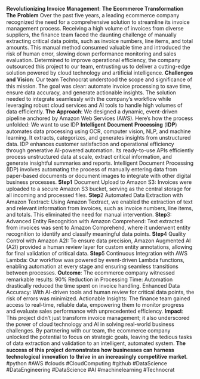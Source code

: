 𝐑𝐞𝐯𝐨𝐥𝐮𝐭𝐢𝐨𝐧𝐢𝐳𝐢𝐧𝐠 𝐈𝐧𝐯𝐨𝐢𝐜𝐞 𝐌𝐚𝐧𝐚𝐠𝐞𝐦𝐞𝐧𝐭: 𝐓𝐡𝐞 𝐄𝐜𝐨𝐦𝐦𝐞𝐫𝐜𝐞 𝐓𝐫𝐚𝐧𝐬𝐟𝐨𝐫𝐦𝐚𝐭𝐢𝐨𝐧
𝐓𝐡𝐞 𝐏𝐫𝐨𝐛𝐥𝐞𝐦
Over the past five years, a leading ecommerce company recognized the need for a comprehensive solution to streamline its invoice management process. Receiving a high volume of invoices from diverse suppliers, the finance team faced the daunting challenge of manually extracting critical data points, such as invoice numbers, line items, and total amounts. This manual method consumed valuable time and introduced the risk of human error, slowing down performance monitoring and sales evaluation.
Determined to improve operational efficiency, the company outsourced this project to our team, entrusting us to deliver a cutting-edge solution powered by cloud technology and artificial intelligence.
𝐂𝐡𝐚𝐥𝐥𝐞𝐧𝐠𝐞𝐬 𝐚𝐧𝐝 𝐕𝐢𝐬𝐢𝐨𝐧:
Our team Technocrat understood the scope and significance of this mission. The goal was clear: automate invoice processing to save time, ensure data accuracy, and generate actionable insights. The solution needed to integrate seamlessly with the company’s workflow while leveraging robust cloud services and AI tools to handle high volumes of data efficiently.
𝐓𝐡𝐞 𝐀𝐩𝐩𝐫𝐨𝐚𝐜𝐡:
We designed a dynamic, event-driven pipeline anchored by Amazon Web Services (AWS). Here’s how the process unfolded:
We want to use IDP 
𝐈𝐧𝐭𝐞𝐥𝐥𝐢𝐠𝐞𝐧𝐭 𝐃𝐨𝐜𝐮𝐦𝐞𝐧𝐭 𝐏𝐫𝐨𝐜𝐞𝐬𝐬𝐢𝐧𝐠 (𝐈𝐃𝐏) automates data processing using OCR, computer vision, NLP, and machine learning. It extracts, categorizes, and generates insights from unstructured data. IDP enhances customer satisfaction and operational efficiency through generative AI-powered automation. Its ready-to-use APIs efficiently process unstructured data at scale, extract critical information, and generate insightful summaries and reports.
Intelligent Document Processing (IDP) involves automating the process of manually entering data from paper-based documents or document images to integrate with other digital business processes.
𝐒𝐭𝐞𝐩𝟏
Document Upload to Amazon S3: Invoices were uploaded to a secure Amazon S3 bucket, serving as the central storage for all incoming and processed files.
𝐒𝐭𝐞𝐩2
Automated Data Extraction with Amazon Textract: Using Amazon Textract, we enabled the extraction of text and relevant information from invoices, such as invoice numbers, line items, and totals. This eliminated the need for manual intervention.
𝐒𝐭𝐞𝐩3:
Advanced Entity Recognition with Amazon Comprehend: Text extracted from invoices was sent to Amazon Comprehend, where it underwent entity recognition to identify and classify meaningful data points.
𝐒𝐭𝐞𝐩4
Quality Control with Amazon A2I: To ensure data precision, Amazon Augmented AI (A2I) provided a human review layer for custom entity annotations, allowing for final validation of critical data.
𝐒𝐭𝐞𝐩5
Continuous Integration with AWS Lambda: Our workflow was powered by event-driven Lambda functions, enabling automation at every stage and ensuring seamless transitions between processes.
𝐎𝐮𝐭𝐜𝐨𝐦𝐞:
The ecommerce company witnessed remarkable results:
90% Reduction in Processing Time: Automation drastically reduced the time spent on invoice handling.
Enhanced Data Accuracy: With AI-driven tools and human review for critical data points, the risk of errors was minimized.
Actionable Insights: The finance team gained access to real-time, reliable data, empowering them to monitor progress and evaluate sales performance with unprecedented efficiency.
𝐈𝐦𝐩𝐚𝐜𝐭:
This project didn’t just transform invoice management; it also underscored the power of cloud technology and AI in solving real-world business challenges. By partnering with our team, the ecommerce company unlocked the potential to focus on strategic goals, leaving the tedious tasks of data extraction and validation to an intelligent, automated system.
𝐓𝐡𝐞 𝐬𝐮𝐜𝐜𝐞𝐬𝐬 𝐨𝐟 𝐭𝐡𝐢𝐬 𝐩𝐫𝐨𝐣𝐞𝐜𝐭 𝐝𝐞𝐦𝐨𝐧𝐬𝐭𝐫𝐚𝐭𝐞𝐬 𝐡𝐨𝐰 𝐛𝐮𝐬𝐢𝐧𝐞𝐬𝐬𝐞𝐬 𝐜𝐚𝐧 𝐡𝐚𝐫𝐧𝐞𝐬𝐬 𝐭𝐞𝐜𝐡𝐧𝐨𝐥𝐨𝐠𝐢𝐜𝐚𝐥 𝐢𝐧𝐧𝐨𝐯𝐚𝐭𝐢𝐨𝐧 𝐭𝐨 𝐭𝐡𝐫𝐢𝐯𝐞 𝐢𝐧 𝐚𝐧 𝐢𝐧𝐜𝐫𝐞𝐚𝐬𝐢𝐧𝐠𝐥𝐲 𝐜𝐨𝐦𝐩𝐞𝐭𝐢𝐭𝐢𝐯𝐞 𝐦𝐚𝐫𝐤𝐞𝐭.
#python #AWS #clouds #CloudComputing #github #DataScience #DataEngineering #DataScience #AI #machinelearning #Technocrat
